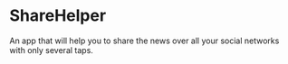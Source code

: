 # ShareHelper
An app that will help you to share the news over all your social networks with only several taps.
